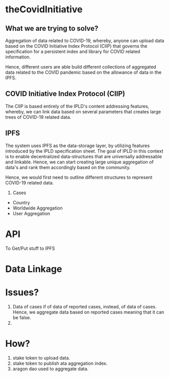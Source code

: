# theCovidInitiative

## What we are trying to solve?
Aggregation of data related to COVID-19, whereby, anyone can upload data based on the COVID Initiative Index Protocol (CIIP) that governs the specification for a persistent index and library for COVID related information.

Hence, different users are able build different collections of aggregated data related to the COVID pandemic based on the allowance of data in the IPFS.

## COVID Initiative Index Protocol (CIIP)
The CIIP is based entirely of the IPLD's content addressing features, whereby, we can link data based on several parameters that creates large trees of COVID-19 related data.

## IPFS
The system uses IPFS as the data-storage layer, by utilizing features introduced by the IPLD specification sheet. The goal of IPLD in this context is to enable decentralized data-structures that are universally addressable and linkable. Hence, we can start creating large unique aggregation of data's and rank them accordingly based on the community.

Hence, we would first need to outline different structures to represent COVID-19 related data.
1. Cases
  - Country
  - Worldwide Aggregation
  - User Aggregation

# API
To Get/Put stuff to IPFS

# Data Linkage


# Issues?
1. Data of cases if of data of reported cases, instead, of data of cases. Hence, we aggregate data based on reported cases meaning that it can be false.
2.

# How?
1. stake token to upload data.
2. stake token to publish ata aggregation index.
3. aragon dao used to aggregate data.
